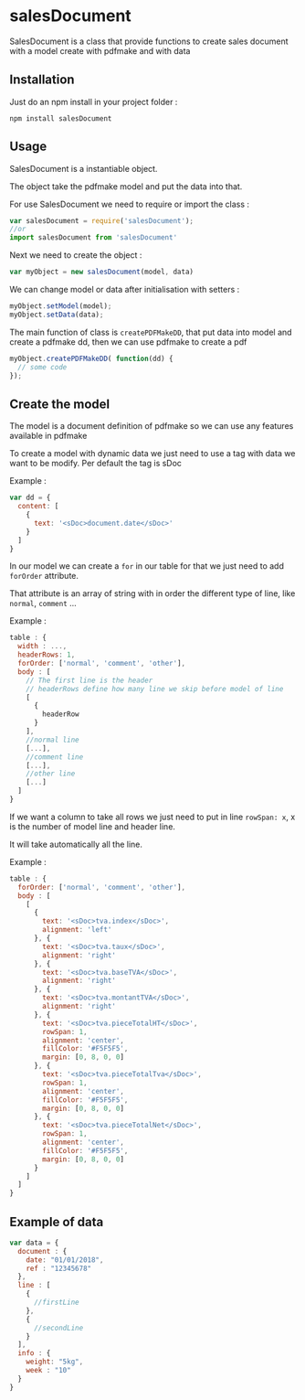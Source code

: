 # salesDocument

SalesDocument is a class that provide functions to create sales document with a model create with pdfmake and with data

## Installation
Just do an npm install in your project folder :

```
npm install salesDocument
```

## Usage
SalesDocument is a instantiable object.

The object take the pdfmake model and put the data into that.

For use SalesDocument we need to require or import the class :
```javascript
var salesDocument = require('salesDocument');
//or
import salesDocument from 'salesDocument'
```

Next we need to create the object :
```javascript
var myObject = new salesDocument(model, data)
```

We can change model or data after initialisation with setters :
```javascript
myObject.setModel(model);
myObject.setData(data);
```

The main function of class is `createPDFMakeDD`, that put data into model and create a pdfmake dd, then we can use pdfmake to create a pdf
```javascript
myObject.createPDFMakeDD( function(dd) {
  // some code
});
```

## Create the model
The model is a document definition of pdfmake so we can use any features available in pdfmake

To create a model with dynamic data we just need to use a tag with data we want to be modify. Per default the tag is sDoc


Example :
```javascript
var dd = {
  content: [
    {
      text: '<sDoc>document.date</sDoc>'
    }
  ]
}
```

In our model we can create a `for` in our table for that we just need to add `forOrder` attribute.

That attribute is an array of string with in order the different type of line, like `normal`, `comment` ...

Example :
```javascript
table : {
  width : ...,
  headerRows: 1,
  forOrder: ['normal', 'comment', 'other'],
  body : [
    // The first line is the header
    // headerRows define how many line we skip before model of line
    [
      {
        headerRow
      }
    ],
    //normal line
    [...],
    //comment line
    [...],
    //other line
    [...]
  ]
}
```

If we want a column to take all rows we just need to put in line `rowSpan: x`, x is the number of model line and header line.

It will take automatically all the line.

Example :
```javascript
table : {
  forOrder: ['normal', 'comment', 'other'],
  body : [
    [
      {
        text: '<sDoc>tva.index</sDoc>',
        alignment: 'left'
      }, {
        text: '<sDoc>tva.taux</sDoc>',
        alignment: 'right'
      }, {
        text: '<sDoc>tva.baseTVA</sDoc>',
        alignment: 'right'
      }, {
        text: '<sDoc>tva.montantTVA</sDoc>',
        alignment: 'right'
      }, {
        text: '<sDoc>tva.pieceTotalHT</sDoc>',
        rowSpan: 1,
        alignment: 'center',
        fillColor: '#F5F5F5',
        margin: [0, 8, 0, 0]
      }, {
        text: '<sDoc>tva.pieceTotalTva</sDoc>',
        rowSpan: 1,
        alignment: 'center',
        fillColor: '#F5F5F5',
        margin: [0, 8, 0, 0]
      }, {
        text: '<sDoc>tva.pieceTotalNet</sDoc>',
        rowSpan: 1,
        alignment: 'center',
        fillColor: '#F5F5F5',
        margin: [0, 8, 0, 0]
      }
    ]
  ]
}
```

## Example of data

```javascript
var data = {
  document : {
    date: "01/01/2018",
    ref : "12345678"
  },
  line : [
    {
      //firstLine
    },
    {
      //secondLine
    }
  ],
  info : {
    weight: "5kg",
    week : "10"
  }
}
```
